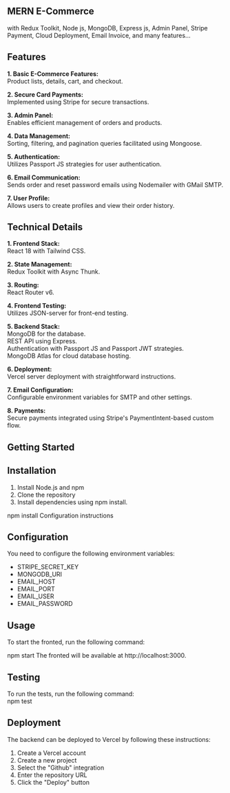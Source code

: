 ## MERN E-Commerce 
with Redux Toolkit, Node js, MongoDB, Express js, Admin Panel, Stripe Payment, Cloud Deployment, Email Invoice, and many features...

## Features

**1. Basic E-Commerce Features:**  
Product lists, details, cart, and checkout.   
   
**2. Secure Card Payments:**   
Implemented using Stripe for secure transactions.   

**3. Admin Panel:**    
Enables efficient management of orders and products.   

**4. Data Management:**      
Sorting, filtering, and pagination queries facilitated using Mongoose.   

**5. Authentication:**      
Utilizes Passport JS strategies for user authentication.   

**6. Email Communication:**      
Sends order and reset password emails using Nodemailer with GMail SMTP.   

**7. User Profile:**       
Allows users to create profiles and view their order history.   

## Technical Details

**1. Frontend Stack:**   
React 18 with Tailwind CSS.   

**2. State Management:**   
Redux Toolkit with Async Thunk.   

**3. Routing:**    
React Router v6.   

**4. Frontend Testing:**  
Utilizes JSON-server for front-end testing.   

**5. Backend Stack:**    
MongoDB for the database.   
REST API using Express.   
Authentication with Passport JS and Passport JWT strategies.    
MongoDB Atlas for cloud database hosting.

**6. Deployment:**   
Vercel server deployment with straightforward instructions.

**7. Email Configuration:**      
Configurable environment variables for SMTP and other settings.

**8. Payments:**   
Secure payments integrated using Stripe's PaymentIntent-based custom flow.


## Getting Started   
## Installation

1. Install Node.js and npm
2. Clone the repository
3. Install dependencies using npm install.

npm install
Configuration instructions

## Configuration
You need to configure the following environment variables:

* STRIPE_SECRET_KEY
* MONGODB_URI
* EMAIL_HOST
* EMAIL_PORT
* EMAIL_USER
* EMAIL_PASSWORD

## Usage

To start the fronted, run the following command:

npm start
The fronted will be available at http://localhost:3000.


## Testing

To run the tests, run the following command:   
npm test
## Deployment

The backend can be deployed to Vercel by following these instructions:

1. Create a Vercel account
2. Create a new project
3. Select the "Github" integration
4. Enter the repository URL
5. Click the "Deploy" button
